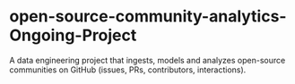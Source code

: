 # open-source-community-analytics-Ongoing-Project
A data engineering project that ingests, models and analyzes open-source communities on GitHub (issues, PRs, contributors, interactions).
